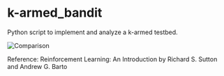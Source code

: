 # k-armed_bandit
Python script to implement and analyze a k-armed testbed.

![Comparison](https://user-images.githubusercontent.com/62892813/120892808-4be4e300-c610-11eb-9108-24f1b3bd0d6d.png)

Reference: Reinforcement Learning: An Introduction by Richard S. Sutton and Andrew G. Barto
